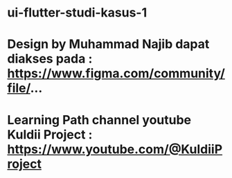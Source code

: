 # ui-flutter-studi-kasus-1

# Design by Muhammad Najib dapat diakses pada : https://www.figma.com/community/file/...

# Learning Path channel youtube Kuldii Project : https://www.youtube.com/@KuldiiProject
